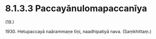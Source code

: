 

# 8.1.3.3 Paccayānulomapaccanīya





(19.)

1930\. Hetupaccayā naārammaṇe tīṇi, naadhipatiyā nava. (Saṃkhittaṃ.)



